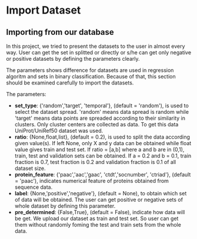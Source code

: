 # Import Dataset

## Importing from our database
In this project, we tried to present the datasets to the user in almost every way. User can get the set in splitted or directly or s/he can get only negative or positive datasets by defining the parameters clearly. 

The parameters shows difference for datasets are used in regression algoritm and sets in binary classification. Because of that, this section should be examined carefully to import the datasets.

The parameters:

- **set_type**: {'random','target', 'temporal'}, (default = 'random'), is used to select the dataset spread. 'random' means data spread is random while 'target' means data points are spreaded according to their similarity in clusters. Only cluster centers are collected as data. To get this data UniProt/UniRef50 dataset was used.
- **ratio**: {None,float,list}, (default = 0.2), is used to split the data according given value(s). If left None, only X and y data can be obtained while float value gives train and test set. If ratio = [a,b] where a and b are in (0,1), train, test and validation sets can be obtained. If a = 0.2 and b = 0.1, train fraction is 0.7, test fraction is 0.2 and validation fraction is 0.1 of all dataset size. 
- **protein_feature**: {'paac','aac','gaac', 'ctdt','socnumber', 'ctriad'}, (default = 'paac'), indicates numerical feature of proteins obtained from sequence data.
- **label**: {None,'positive','negative'}, (default = None), to obtain which set of data will be obtained. The user can get positive or negative sets of whole dataset by defining this parameter.
- **pre_determined**: {False,True}, (default = False), indicate how data will be get. We upload our dataset as train and test set. So user can get them without randomly foming the test and train sets from the whole data. 
